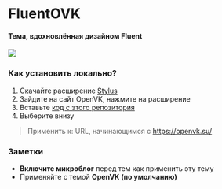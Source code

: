 # FluentOVK
####  Тема, вдохновлённая дизайном Fluent

<a href="https://userstyles.world/style/14040/fluentovk"><img src="https://img.shields.io/badge/-%D0%94%D0%BE%D1%81%D1%82%D1%83%D0%BF%D0%BD%D0%BE%20%D0%B2%20Stylus-333?style=for-the-badge"></a>

### Как установить локально?
1. Скачайте расширение [Stylus](https://github.com/openstyles/stylus)
2. Зайдите на сайт OpenVK, нажмите на расширение
3. Вставьте [код с этого репозитория](https://raw.githubusercontent.com/thejenja/fluentovk/main/style.css "код с этого репозитория")
4. Выберите внизу
>  Применить к: URL, начинающимся с https://openvk.su/

### Заметки
-  **Включите микроблог** перед тем как применить эту тему
- Применяйте с темой **OpenVK (по умолчанию)**
